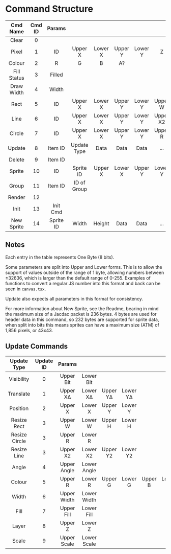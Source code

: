 # Command Structure


|  Cmd Name   | Cmd ID |  Params   |             |         |         |         |          |          |          |          |       |
| :---------: | :----: | :-------: | :---------: | :-----: | :-----: | :-----: | :------: | :------: | :------: | :------: | :---: |
|    Clear    |   0    |           |
|    Pixel    |   1    |    ID     |   Upper X   | Lower X | Upper Y | Lower Y |    Z     |
|   Colour    |   2    |     R     |      G      |    B    |   A?    |
| Fill Status |   3    |  Filled   |
| Draw Width  |   4    |   Width   |
|    Rect     |   5    |    ID     |   Upper X   | Lower X | Upper Y | Lower Y | Upper W  | Lower W  | Upper H  | Lower H  |   Z   |
|    Line     |   6    |    ID     |   Upper X   | Lower X | Upper Y | Lower Y | Upper X2 | Lower X2 | Upper Y2 | Lower Y2 |   Z   |
|   Circle    |   7    |    ID     |   Upper X   | Lower X | Upper Y | Lower Y | Upper R  | Lower R  |    Z     |
|   Update    |   8    |  Item ID  | Update Type |  Data   |  Data   |  Data   |   ...    |
|   Delete    |   9    |  Item ID  |
|   Sprite    |   10   |    ID     |  Sprite ID  | Upper X | Lower X | Upper Y | Lower Y  |    Z     |
|    Group    |   11   |  Item ID  | ID of Group |
|   Render    |   12   |
|    Init     |   13   | Init Cmd  |
| New Sprite  |   14   | Sprite ID |    Width    | Height  |  Data   |  Data   |   ...    |

## Notes

Each entry in the table represents One Byte (8 bits).

Some parameters are split into Upper and Lower forms. This is to allow the support of values outside of the range of 1 byte, allowing numbers between ±32636, which is larger than the default range of 0-255. Examples of functions to convert a regular JS number into this format and back can be seen in `canvas.tsx`.

Update also expects all parameters in this format for consistency.

For more information about New Sprite, see the Readme, bearing in mind the maximum size of a Jacdac packet is 236 bytes. 4 bytes are used for header data in this command, so 232 bytes are supported for sprite data, when split into bits this means sprites can have a maximum size (ATM) of 1,856 pixels, or 43x43.

## Update Commands

|  Update Type  | Update ID |   Params    |             |          |          |         |         |          |          |
| :-----------: | :-------: | :---------: | :---------: | :------: | :------: | :-----: | :-----: | :------: | :------: |
|  Visibility   |     0     |  Upper Bit  |  Lower Bit  |
|   Translate   |     1     |  Upper XΔ   |  Lower XΔ   | Upper YΔ | Lower YΔ |
|   Position    |     2     |   Upper X   |   Lower X   | Upper Y  | Lower Y  |
|  Resize Rect  |     3     |   Upper W   |  Lower  W   | Upper H  | Lower H  |
| Resize Circle |     3     |   Upper R   |   Lower R   |
|  Resize Line  |     3     |  Upper X2   |  Lower X2   | Upper Y2 | Lower Y2 |
|     Angle     |     4     | Upper Angle | Lower Angle |
|    Colour     |     5     |   Upper R   |   Lower R   | Upper G  | Lower G  | Upper B | Lower B | Upper A? | Lower A? |
|     Width     |     6     | Upper Width | Lower Width |
|     Fill      |     7     | Upper Fill  | Lower Fill  |
|     Layer     |     8     |   Upper Z   |   Lower Z   |
|     Scale     |     9     | Upper Scale | Lower Scale |

